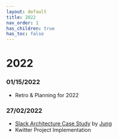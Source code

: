 ```yaml
---
layout: default
title: 2022
nav_order: 1
has_children: true
has_toc: false
---
```


# 2022

### 01/15/2022
- Retro & Planning for 2022

### 27/02/2022
- [Slack Architecture Case Study](case-study/slack/slack.md) by [Jung](https://github.com/junglee1101)
- Kwitter Project Implementation